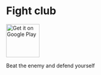 # Fight club

<a href='https://play.google.com/store/apps/details?id=com.carapacik.fightclub'><img alt='Get it on Google Play' src='https://play.google.com/intl/en_us/badges/images/generic/en_badge_web_generic.png' height='90px'/></a>

Beat the enemy and defend yourself